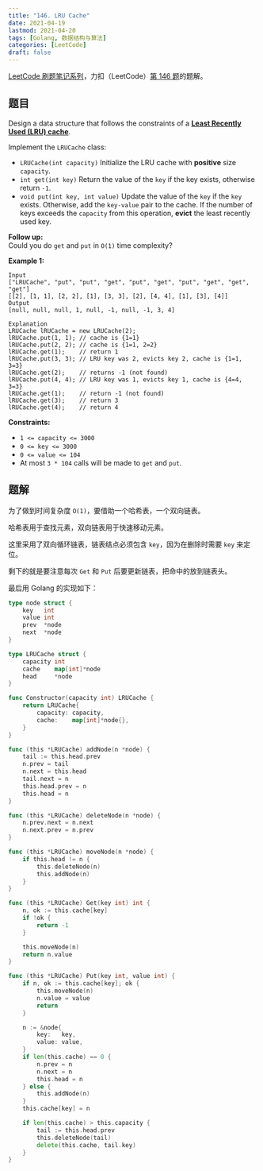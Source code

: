 ```yaml
---
title: "146. LRU Cache"
date: 2021-04-19
lastmod: 2021-04-20
tags: [Golang, 数据结构与算法]
categories: [LeetCode]
draft: false
---
```


[LeetCode 刷题笔记系列](/posts/leetcode/leetcode)，力扣（LeetCode）[第 146 题](https://leetcode-cn.com/problems/lru-cache)的题解。

<!--more-->

## 题目

Design a data structure that follows the constraints of a **[Least Recently Used (LRU) cache](https://en.wikipedia.org/wiki/Cache_replacement_policies#LRU)**.

Implement the `LRUCache` class:

- `LRUCache(int capacity)` Initialize the LRU cache with **positive** size `capacity`.
- `int get(int key)` Return the value of the `key` if the key exists, otherwise return `-1`.
- `void put(int key, int value)` Update the value of the `key` if the `key` exists. Otherwise, add the `key-value` pair to the cache. If the number of keys exceeds the `capacity` from this operation, **evict** the least recently used key.

**Follow up:**  
Could you do `get` and `put` in `O(1)` time complexity?

**Example 1:**

```text
Input
["LRUCache", "put", "put", "get", "put", "get", "put", "get", "get", "get"]
[[2], [1, 1], [2, 2], [1], [3, 3], [2], [4, 4], [1], [3], [4]]
Output
[null, null, null, 1, null, -1, null, -1, 3, 4]

Explanation
LRUCache lRUCache = new LRUCache(2);
lRUCache.put(1, 1); // cache is {1=1}
lRUCache.put(2, 2); // cache is {1=1, 2=2}
lRUCache.get(1);    // return 1
lRUCache.put(3, 3); // LRU key was 2, evicts key 2, cache is {1=1, 3=3}
lRUCache.get(2);    // returns -1 (not found)
lRUCache.put(4, 4); // LRU key was 1, evicts key 1, cache is {4=4, 3=3}
lRUCache.get(1);    // return -1 (not found)
lRUCache.get(3);    // return 3
lRUCache.get(4);    // return 4
```

**Constraints:**

- `1 <= capacity <= 3000`
- `0 <= key <= 3000`
- `0 <= value <= 104`
- At most `3 * 104` calls will be made to `get` and `put`.

## 题解

为了做到时间复杂度 `O(1)`，要借助一个哈希表，一个双向链表。

哈希表用于查找元素，双向链表用于快速移动元素。

这里采用了双向循环链表，链表结点必须包含 `key`，因为在删除时需要 `key` 来定位。

剩下的就是要注意每次 `Get` 和 `Put` 后要更新链表，把命中的放到链表头。

最后用 Golang 的实现如下：

```go
type node struct {
    key   int
    value int
    prev  *node
    next  *node
}

type LRUCache struct {
    capacity int
    cache    map[int]*node
    head     *node
}

func Constructor(capacity int) LRUCache {
    return LRUCache{
        capacity: capacity,
        cache:    map[int]*node{},
    }
}

func (this *LRUCache) addNode(n *node) {
    tail := this.head.prev
    n.prev = tail
    n.next = this.head
    tail.next = n
    this.head.prev = n
    this.head = n
}

func (this *LRUCache) deleteNode(n *node) {
    n.prev.next = n.next
    n.next.prev = n.prev
}

func (this *LRUCache) moveNode(n *node) {
    if this.head != n {
        this.deleteNode(n)
        this.addNode(n)
    }
}

func (this *LRUCache) Get(key int) int {
    n, ok := this.cache[key]
    if !ok {
        return -1
    }

    this.moveNode(n)
    return n.value
}

func (this *LRUCache) Put(key int, value int) {
    if n, ok := this.cache[key]; ok {
        this.moveNode(n)
        n.value = value
        return
    }

    n := &node{
        key:   key,
        value: value,
    }
    if len(this.cache) == 0 {
        n.prev = n
        n.next = n
        this.head = n
    } else {
        this.addNode(n)
    }
    this.cache[key] = n

    if len(this.cache) > this.capacity {
        tail := this.head.prev
        this.deleteNode(tail)
        delete(this.cache, tail.key)
    }
}
```
